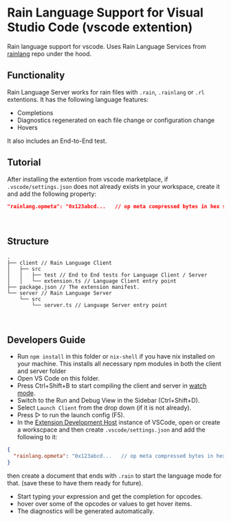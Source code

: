 # Rain Language Support for Visual Studio Code (vscode extention)

Rain language support for vscode. Uses Rain Language Services from [rainlang](https://github.com/rainprotocol/rainlang) repo under the hood.
<br>

## Functionality

Rain Language Server works for rain files with `.rain`, `.rainlang` or `.rl` extentions. It has the following language features:
- Completions
- Diagnostics regenerated on each file change or configuration change
- Hovers

It also includes an End-to-End test.
<br>

## Tutorial

After installing the extention from vscode marketplace, if `.vscode/settings.json` does not already exists in your workspace, create it and add the following property:
```json
"rainlang.opmeta": "0x123abcd...   // op meta compressed bytes in hex string"
```
<br>

## Structure

```
.
├── client // Rain Language Client
│   ├── src
│   │   ├── test // End to End tests for Language Client / Server
│   │   └── extension.ts // Language Client entry point
├── package.json // The extension manifest.
└── server // Rain Language Server
    └── src
        └── server.ts // Language Server entry point
```
<br>

## Developers Guide

- Run `npm install` in this folder or `nix-shell` if you have nix installed on your machine. This installs all necessary npm modules in both the client and server folder
- Open VS Code on this folder.
- Press Ctrl+Shift+B to start compiling the client and server in [watch mode](https://code.visualstudio.com/docs/editor/tasks#:~:text=The%20first%20entry%20executes,the%20HelloWorld.js%20file.).
- Switch to the Run and Debug View in the Sidebar (Ctrl+Shift+D).
- Select `Launch Client` from the drop down (if it is not already).
- Press ▷ to run the launch config (F5).
- In the [Extension Development Host](https://code.visualstudio.com/api/get-started/your-first-extension#:~:text=Then%2C%20inside%20the%20editor%2C%20press%20F5.%20This%20will%20compile%20and%20run%20the%20extension%20in%20a%20new%20Extension%20Development%20Host%20window.) instance of VSCode, open or create a workscpace and then create `.vscode/settings.json` and add the following to it:
```json
{
  "rainlang.opmeta": "0x123abcd...   // op meta compressed bytes in hex string"
}
```
then create a document that ends with `.rain` to start the language mode for that. (save these to have them ready for future).
  - Start typing your expression and get the completion for opcodes.
  - hover over some of the opcodes or values to get hover items.
  - The diagnostics will be generated automatically.
